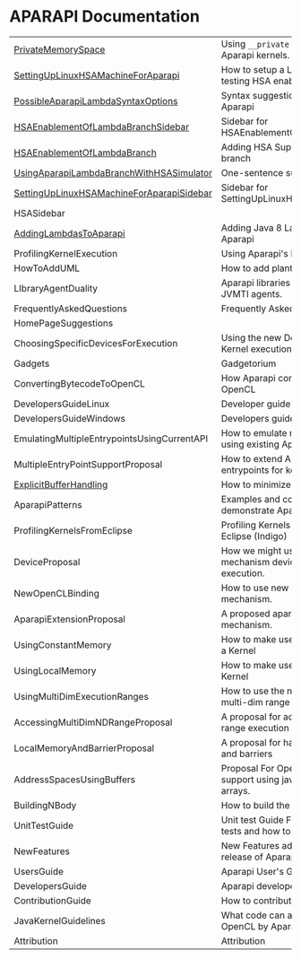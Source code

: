 APARAPI Documentation
======================

| | |
|----------------|------|
| [PrivateMemorySpace](PrivateMemorySpace.md)| Using `__private` memory space in Aparapi kernels. |
| [SettingUpLinuxHSAMachineForAparapi](SettingUpLinuxHSAMachineForAparapi.md) | How to setup a Linux HSA machine for testing HSA enabled Aparapi |
| [PossibleAparapiLambdaSyntaxOptions](PossibleAparapiLambdaSyntaxOptions.md) | Syntax suggestions for HSA enabled Aparapi |
| [HSAEnablementOfLambdaBranchSidebar](HSAEnablementOfLambdaBranchSidebar.md)| Sidebar for HSAEnablementOfLambdaBranchAparapi|
| [HSAEnablementOfLambdaBranch](HSAEnablementOfLambdaBranch.md)	| Adding HSA Support to Aparapi lambda branch	|
| [UsingAparapiLambdaBranchWithHSASimulator](UsingAparapiLambdaBranchWithHSASimulator.md) | One-sentence summary of this page. |
| [SettingUpLinuxHSAMachineForAparapiSidebar](SettingUpLinuxHSAMachineForAparapiSidebar.md) | Sidebar for SettingUpLinuxHSAMachineForAparapi |
| HSASidebar | |
| [AddingLambdasToAparapi](AddingLambdasToAparapi.md) | Adding Java 8 Lambda Support to Aparapi |
| ProfilingKernelExecution | Using Aparapi's built in profiling APIs |
| HowToAddUML | How to add plantuml docs to wiki pages |
| LIbraryAgentDuality | Aparapi libraries can now be loaded as JVMTI agents. |
| FrequentlyAskedQuestions | Frequently Asked Questions|
| HomePageSuggestions ||
| ChoosingSpecificDevicesForExecution | Using the new Device API's to choose Kernel execution on a specific device.	|
| Gadgets | Gadgetorium|
| ConvertingBytecodeToOpenCL | How Aparapi converts bytecode to OpenCL |
| DevelopersGuideLinux | Developer guide for Linux. |
| DevelopersGuideWindows | Developers guide for Windows. |
| EmulatingMultipleEntrypointsUsingCurrentAPI	| How to emulate multiple entrypoints using existing Aparapi APIs	|
| MultipleEntryPointSupportProposal | How to extend Aparapi to allow multiple entrypoints for kernels	|
| [ExplicitBufferHandling](ExplicitBufferHandling.md) | How to minimize buffer transfers |
| AparapiPatterns | Examples and code fragments to demonstrate Aparapi fetaures. |
| ProfilingKernelsFromEclipse | Profiling Kernels with AMD profiler in Eclipse (Indigo) |
| DeviceProposal | How we might use the extension mechanism devices for general Kernel execution.|
| NewOpenCLBinding | How to use new OpenCL binding mechanism. |
| AparapiExtensionProposal | A proposed aparapi extension mechanism. |
| UsingConstantMemory | How to make use of constant memory in a Kernel |
| UsingLocalMemory | How to make use of local memory in a Kernel |
| UsingMultiDimExecutionRanges | How to use the new Range class (for multi-dim range access) |
| AccessingMultiDimNDRangeProposal | A proposal for accessing multi-dim ND range execution |
| LocalMemoryAndBarrierProposal | A proposal for handling local memory and barriers |
| AddressSpacesUsingBuffers | Proposal For OpenCL address space support using java Buffers instead of arrays.	|
| BuildingNBody | How to build the NBody example.|
| UnitTestGuide | Unit test Guide Find out how to run Junit tests and how to add new tests. |
| NewFeatures | New Features added to this open source release of Aparapi. |
| UsersGuide | Aparapi User's Guide. |
| DevelopersGuide | Aparapi developers guide. |
| ContributionGuide | How to contribute (bug fix or features). |
| JavaKernelGuidelines | What code can and can't be converted to OpenCL by Aparapi. |
| Attribution | Attribution |
